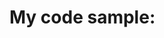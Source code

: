 # My code sample:
```cs --project .\MyConsoleApp\MyConsoleApp.csproj --source-file .\MyConsoleApp\Program.cs --region say_hello --session one
```
```cs --project .\MyConsoleApp\MyConsoleApp.csproj --source-file .\MyConsoleApp\Cat.cs --region what_the_cat_says --session one
```
